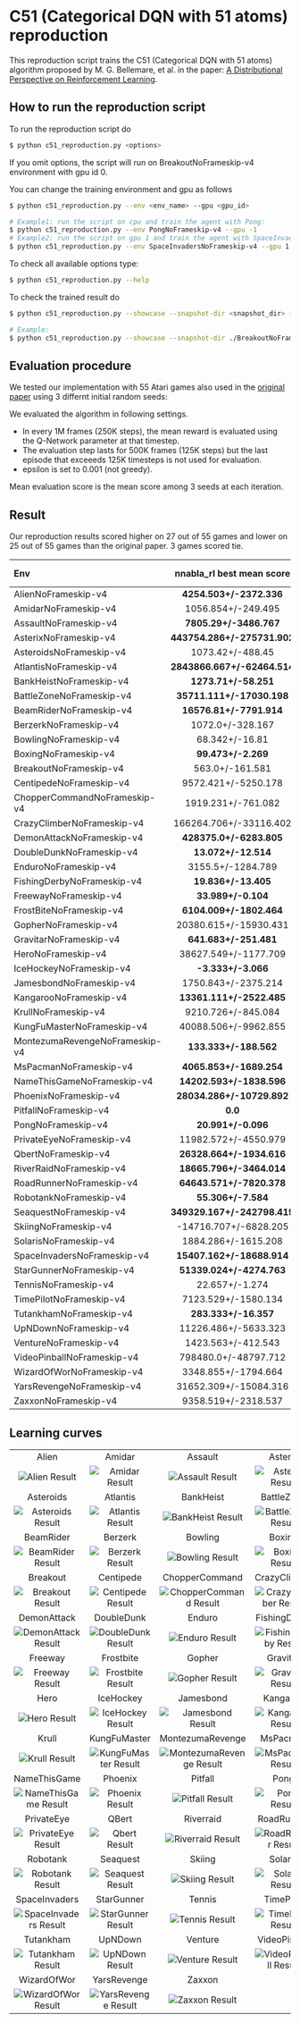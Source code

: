 # C51 (Categorical DQN with 51 atoms) reproduction

This reproduction script trains the C51 (Categorical DQN with 51 atoms) algorithm proposed by M. G. Bellemare, et al. in the paper: [A Distributional Perspective on Reinforcement Learning](https://arxiv.org/abs/1707.06887).

## How to run the reproduction script

To run the reproduction script do

```sh
$ python c51_reproduction.py <options>
```

If you omit options, the script will run on BreakoutNoFrameskip-v4 environment with gpu id 0.

You can change the training environment and gpu as follows

```sh
$ python c51_reproduction.py --env <env_name> --gpu <gpu_id>
```

```sh
# Example1: run the script on cpu and train the agent with Pong:
$ python c51_reproduction.py --env PongNoFrameskip-v4 --gpu -1
# Example2: run the script on gpu 1 and train the agent with SpaceInvaders:
$ python c51_reproduction.py --env SpaceInvadersNoFrameskip-v4 --gpu 1
```

To check all available options type:

```sh
$ python c51_reproduction.py --help
```

To check the trained result do

```sh
$ python c51_reproduction.py --showcase --snapshot-dir <snapshot_dir> --render
```

```sh
# Example:
$ python c51_reproduction.py --showcase --snapshot-dir ./BreakoutNoFrameskip-v4/seed-1/iteration-250000/ --render
```

## Evaluation procedure

We tested our implementation with 55 Atari games also used in the [original paper](https://arxiv.org/pdf/1707.06887.pdf) using 3 differnt initial random seeds:

We evaluated the algorithm in following settings.

* In every 1M frames (250K steps), the mean reward is evaluated using the Q-Network parameter at that timestep. 
* The evaluation step lasts for 500K frames (125K steps) but the last episode that exceeeds 125K timesteps is not used for evaluation.
* epsilon is set to 0.001 (not greedy).

Mean evaluation score is the mean score among 3 seeds at each iteration.

## Result

Our reproduction results scored higher on 27 out of 55 games and lower on 25 out of 55 games than the original paper. 3 games scored tie.

|Env|nnabla_rl best mean score|Reported score|
|:---|:---:|:---:|
|AlienNoFrameskip-v4|**4254.503+/-2372.336**|3166|
|AmidarNoFrameskip-v4|1056.854+/-249.495|**1735**|
|AssaultNoFrameskip-v4|**7805.29+/-3486.767**|7203|
|AsterixNoFrameskip-v4|**443754.286+/-275731.902**|406211|
|AsteroidsNoFrameskip-v4|1073.42+/-488.45|**1516**|
|AtlantisNoFrameskip-v4|**2843866.667+/-62464.514**|841075|
|BankHeistNoFrameskip-v4|**1273.71+/-58.251**|976|
|BattleZoneNoFrameskip-v4|**35711.111+/-17030.198**|28742|
|BeamRiderNoFrameskip-v4|**16576.81+/-7791.914**|14074|
|BerzerkNoFrameskip-v4|1072.0+/-328.167|**1645**|
|BowlingNoFrameskip-v4|68.342+/-16.81|**81.8**|
|BoxingNoFrameskip-v4|**99.473+/-2.269**|97.8|
|BreakoutNoFrameskip-v4|563.0+/-161.581|**748**|
|CentipedeNoFrameskip-v4|9572.421+/-5250.178|**9646**|
|ChopperCommandNoFrameskip-v4|1919.231+/-761.082|**15600**|
|CrazyClimberNoFrameskip-v4|166264.706+/-33116.402|**179877**|
|DemonAttackNoFrameskip-v4|**428375.0+/-6283.805**|130955|
|DoubleDunkNoFrameskip-v4|**13.072+/-12.514**|2.5|
|EnduroNoFrameskip-v4|3155.5+/-1284.789|**3454**|
|FishingDerbyNoFrameskip-v4|**19.836+/-13.405**|8.9|
|FreewayNoFrameskip-v4|**33.989+/-0.104**|**33.9**|
|FrostBiteNoFrameskip-v4|**6104.009+/-1802.464**|3965|
|GopherNoFrameskip-v4|20380.615+/-15930.431|**33641**|
|GravitarNoFrameskip-v4|**641.683+/-251.481**|440|
|HeroNoFrameskip-v4|38627.549+/-1177.709|**38874**|
|IceHockeyNoFrameskip-v4|**-3.333+/-3.066**|-3.5|
|JamesbondNoFrameskip-v4|1750.843+/-2375.214|**81909**|
|KangarooNoFrameskip-v4|**13361.111+/-2522.485**|12853|
|KrullNoFrameskip-v4|9210.726+/-845.084|**9735**|
|KungFuMasterNoFrameskip-v4|40088.506+/-9962.855|**48192**|
|MontezumaRevengeNoFrameskip-v4|**133.333+/-188.562**|0.0|
|MsPacmanNoFrameskip-v4|**4065.853+/-1689.254**|3415|
|NameThisGameNoFrameskip-v4|**14202.593+/-1838.596**|12542|
|PhoenixNoFrameskip-v4|**28034.286+/-10729.892**|17490|
|PitfallNoFrameskip-v4|**0.0**|**0.0**|
|PongNoFrameskip-v4|**20.991+/-0.096**|**20.9**|
|PrivateEyeNoFrameskip-v4|11982.572+/-4550.979|**15095**|
|QbertNoFrameskip-v4|**26328.664+/-1934.616**|23784|
|RiverRaidNoFrameskip-v4|**18665.796+/-3464.014**|17322|
|RoadRunnerNoFrameskip-v4|**64643.571+/-7820.378**|55839|
|RobotankNoFrameskip-v4|**55.306+/-7.584**|52.3|
|SeaquestNoFrameskip-v4|**349329.167+/-242798.419**|266434|
|SkiingNoFrameskip-v4|-14716.707+/-6828.205|**-13901**|
|SolarisNoFrameskip-v4|1884.286+/-1615.208|**8342**|
|SpaceInvadersNoFrameskip-v4|**15407.162+/-18688.914**|5747|
|StarGunnerNoFrameskip-v4|**51339.024+/-4274.763**|49095|
|TennisNoFrameskip-v4|22.657+/-1.274|**32.1**|
|TimePilotNoFrameskip-v4|7123.529+/-1580.134|**8329**|
|TutankhamNoFrameskip-v4|**283.333+/-16.357**|280|
|UpNDownNoFrameskip-v4|11226.486+/-5633.323|**15612**|
|VentureNoFrameskip-v4|1423.563+/-412.543|**1520**|
|VideoPinballNoFrameskip-v4|798480.0+/-48797.712|**949604**|
|WizardOfWorNoFrameskip-v4|3348.855+/-1794.664|**9300**|
|YarsRevengeNoFrameskip-v4|31652.309+/-15084.316|**35050**|
|ZaxxonNoFrameskip-v4|9358.519+/-2318.537|**10513**|

## Learning curves

|||||
|:---:|:---:|:---:|:---:|
|Alien|Amidar|Assault|Asterix|
|![Alien Result](./reproduction_results/AlienNoFrameskip-v4_results/result.png)|![Amidar Result](./reproduction_results/AmidarNoFrameskip-v4_results/result.png)|![Assault Result](./reproduction_results/AssaultNoFrameskip-v4_results/result.png)|![Asterix Result](./reproduction_results/AsterixNoFrameskip-v4_results/result.png)|
|Asteroids|Atlantis|BankHeist|BattleZone|
|![Asteroids Result](./reproduction_results/AsteroidsNoFrameskip-v4_results/result.png)|![Atlantis Result](./reproduction_results/AtlantisNoFrameskip-v4_results/result.png)|![BankHeist Result](./reproduction_results/BankHeistNoFrameskip-v4_results/result.png)|![BattleZone Result](./reproduction_results/BattleZoneNoFrameskip-v4_results/result.png)|
|BeamRider|Berzerk|Bowling|Boxing|
|![BeamRider Result](./reproduction_results/BeamRiderNoFrameskip-v4_results/result.png)|![Berzerk Result](./reproduction_results/BerzerkNoFrameskip-v4_results/result.png)|![Bowling Result](./reproduction_results/BowlingNoFrameskip-v4_results/result.png)|![Boxing Result](./reproduction_results/BoxingNoFrameskip-v4_results/result.png)|
|Breakout|Centipede|ChopperCommand|CrazyClimber|
|![Breakout Result](./reproduction_results/BreakoutNoFrameskip-v4_results/result.png)|![Centipede Result](./reproduction_results/CentipedeNoFrameskip-v4_results/result.png)|![ChopperCommand Result](./reproduction_results/ChopperCommandNoFrameskip-v4_results/result.png)|![CrazyClimber Result](./reproduction_results/CrazyClimberNoFrameskip-v4_results/result.png)|
|DemonAttack|DoubleDunk|Enduro|FishingDerby|
|![DemonAttack Result](./reproduction_results/DemonAttackNoFrameskip-v4_results/result.png)|![DoubleDunk Result](./reproduction_results/DoubleDunkNoFrameskip-v4_results/result.png)|![Enduro Result](./reproduction_results/EnduroNoFrameskip-v4_results/result.png)|![FishingDerby Result](./reproduction_results/FishingDerbyNoFrameskip-v4_results/result.png)|
|Freeway|Frostbite|Gopher|Gravitar|
![Freeway Result](./reproduction_results/FreewayNoFrameskip-v4_results/result.png)|![Frostbite Result](./reproduction_results/FrostbiteNoFrameskip-v4_results/result.png)|![Gopher Result](./reproduction_results/GopherNoFrameskip-v4_results/result.png)|![Gravitar Result](./reproduction_results/GravitarNoFrameskip-v4_results/result.png)|
|Hero|IceHockey|Jamesbond|Kangaroo|
|![Hero Result](./reproduction_results/HeroNoFrameskip-v4_results/result.png)|![IceHockey Result](./reproduction_results/IceHockeyNoFrameskip-v4_results/result.png)|![Jamesbond Result](./reproduction_results/JamesbondNoFrameskip-v4_results/result.png)|![Kangaroo Result](./reproduction_results/KangarooNoFrameskip-v4_results/result.png)|
|Krull|KungFuMaster|MontezumaRevenge|MsPacman|NameThisGame|
![Krull Result](./reproduction_results/KrullNoFrameskip-v4_results/result.png)|![KungFuMaster Result](./reproduction_results/KungFuMasterNoFrameskip-v4_results/result.png)|![MontezumaRevenge Result](./reproduction_results/MontezumaRevengeNoFrameskip-v4_results/result.png)|![MsPacman Result](./reproduction_results/MsPacmanNoFrameskip-v4_results/result.png)|
|NameThisGame|Phoenix|Pitfall|Pong|
![NameThisGame Result](./reproduction_results/NameThisGameNoFrameskip-v4_results/result.png)|![Phoenix Result](./reproduction_results/PhoenixNoFrameskip-v4_results/result.png)|![Pitfall Result](./reproduction_results/PitfallNoFrameskip-v4_results/result.png)|![Pong Result](./reproduction_results/PongNoFrameskip-v4_results/result.png)|
|PrivateEye|QBert|Riverraid|RoadRunner|
![PrivateEye Result](./reproduction_results/PrivateEyeNoFrameskip-v4_results/result.png)|![Qbert Result](./reproduction_results/QbertNoFrameskip-v4_results/result.png)|![Riverraid Result](./reproduction_results/RiverraidNoFrameskip-v4_results/result.png)|![RoadRunner Result](./reproduction_results/RoadRunnerNoFrameskip-v4_results/result.png)|
|Robotank|Seaquest|Skiing|Solaris|
|![Robotank Result](./reproduction_results/RobotankNoFrameskip-v4_results/result.png)|![Seaquest Result](./reproduction_results/SeaquestNoFrameskip-v4_results/result.png)|![Skiing Result](./reproduction_results/SkiingNoFrameskip-v4_results/result.png)|![Solaris Result](./reproduction_results/SolarisNoFrameskip-v4_results/result.png)|
|SpaceInvaders|StarGunner|Tennis|TimePilot|
|![SpaceInvaders Result](./reproduction_results/SpaceInvadersNoFrameskip-v4_results/result.png)|![StarGunner Result](./reproduction_results/StarGunnerNoFrameskip-v4_results/result.png)|![Tennis Result](./reproduction_results/TennisNoFrameskip-v4_results/result.png)|![TimePilot Result](./reproduction_results/TimePilotNoFrameskip-v4_results/result.png)|
|Tutankham|UpNDown|Venture|VideoPinball|
|![Tutankham Result](./reproduction_results/TutankhamNoFrameskip-v4_results/result.png)|![UpNDown Result](./reproduction_results/UpNDownNoFrameskip-v4_results/result.png)|![Venture Result](./reproduction_results/VentureNoFrameskip-v4_results/result.png)|![VideoPinball Result](./reproduction_results/VideoPinballNoFrameskip-v4_results/result.png)|
|WizardOfWor|YarsRevenge|Zaxxon||
|![WizardOfWor Result](./reproduction_results/WizardOfWorNoFrameskip-v4_results/result.png)|![YarsRevenge Result](./reproduction_results/YarsRevengeNoFrameskip-v4_results/result.png)|![Zaxxon Result](./reproduction_results/ZaxxonNoFrameskip-v4_results/result.png)||
